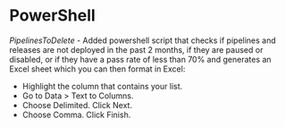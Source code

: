 # PowerShell
*PipelinesToDelete* - Added powershell script that checks if pipelines and releases are not deployed in the past 2 months, if they are paused or disabled, or if they have a pass rate of less than 70% and generates an Excel sheet which you can then format in Excel: 
- Highlight the column that contains your list. 
- Go to Data > Text to Columns. 
- Choose Delimited. Click Next. 
- Choose Comma. Click Finish.
